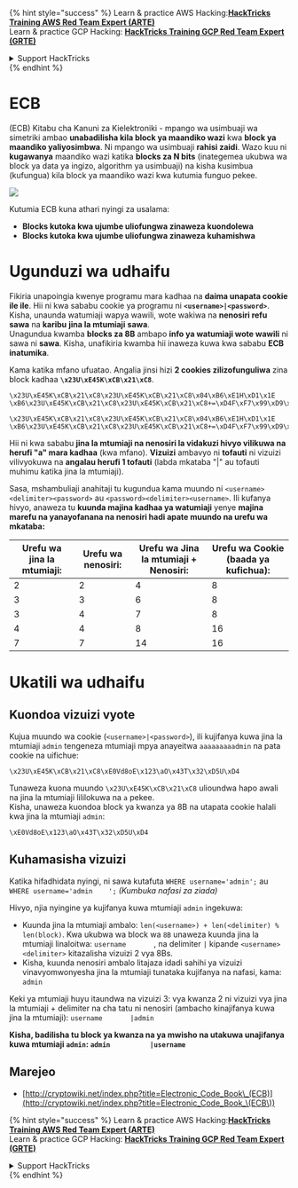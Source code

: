 {% hint style="success" %}
Learn & practice AWS Hacking:<img src="/.gitbook/assets/arte.png" alt="" data-size="line">[**HackTricks Training AWS Red Team Expert (ARTE)**](https://training.hacktricks.xyz/courses/arte)<img src="/.gitbook/assets/arte.png" alt="" data-size="line">\
Learn & practice GCP Hacking: <img src="/.gitbook/assets/grte.png" alt="" data-size="line">[**HackTricks Training GCP Red Team Expert (GRTE)**<img src="/.gitbook/assets/grte.png" alt="" data-size="line">](https://training.hacktricks.xyz/courses/grte)

<details>

<summary>Support HackTricks</summary>

* Check the [**subscription plans**](https://github.com/sponsors/carlospolop)!
* **Join the** 💬 [**Discord group**](https://discord.gg/hRep4RUj7f) or the [**telegram group**](https://t.me/peass) or **follow** us on **Twitter** 🐦 [**@hacktricks\_live**](https://twitter.com/hacktricks\_live)**.**
* **Share hacking tricks by submitting PRs to the** [**HackTricks**](https://github.com/carlospolop/hacktricks) and [**HackTricks Cloud**](https://github.com/carlospolop/hacktricks-cloud) github repos.

</details>
{% endhint %}


# ECB

(ECB) Kitabu cha Kanuni za Kielektroniki - mpango wa usimbuaji wa simetriki ambao **unabadilisha kila block ya maandiko wazi** kwa **block ya maandiko yaliyosimbwa**. Ni mpango wa usimbuaji **rahisi zaidi**. Wazo kuu ni **kugawanya** maandiko wazi katika **blocks za N bits** (inategemea ukubwa wa block ya data ya ingizo, algorithm ya usimbuaji) na kisha kusimbua (kufungua) kila block ya maandiko wazi kwa kutumia funguo pekee.

![](https://upload.wikimedia.org/wikipedia/commons/thumb/e/e6/ECB_decryption.svg/601px-ECB_decryption.svg.png)

Kutumia ECB kuna athari nyingi za usalama:

* **Blocks kutoka kwa ujumbe uliofungwa zinaweza kuondolewa**
* **Blocks kutoka kwa ujumbe uliofungwa zinaweza kuhamishwa**

# Ugunduzi wa udhaifu

Fikiria unapoingia kwenye programu mara kadhaa na **daima unapata cookie ile ile**. Hii ni kwa sababu cookie ya programu ni **`<username>|<password>`**.\
Kisha, unaunda watumiaji wapya wawili, wote wakiwa na **nenosiri refu sawa** na **karibu** **jina la mtumiaji** **sawa**.\
Unagundua kwamba **blocks za 8B** ambapo **info ya watumiaji wote wawili** ni sawa ni **sawa**. Kisha, unafikiria kwamba hii inaweza kuwa kwa sababu **ECB inatumika**.

Kama katika mfano ufuatao. Angalia jinsi hizi **2 cookies zilizofunguliwa** zina block kadhaa **`\x23U\xE45K\xCB\x21\xC8`**.
```
\x23U\xE45K\xCB\x21\xC8\x23U\xE45K\xCB\x21\xC8\x04\xB6\xE1H\xD1\x1E \xB6\x23U\xE45K\xCB\x21\xC8\x23U\xE45K\xCB\x21\xC8+=\xD4F\xF7\x99\xD9\xA9

\x23U\xE45K\xCB\x21\xC8\x23U\xE45K\xCB\x21\xC8\x04\xB6\xE1H\xD1\x1E \xB6\x23U\xE45K\xCB\x21\xC8\x23U\xE45K\xCB\x21\xC8+=\xD4F\xF7\x99\xD9\xA9
```
Hii ni kwa sababu **jina la mtumiaji na nenosiri la vidakuzi hivyo vilikuwa na herufi "a" mara kadhaa** (kwa mfano). **Vizuizi** ambavyo ni **tofauti** ni vizuizi vilivyokuwa na **angalau herufi 1 tofauti** (labda mkataba "|" au tofauti muhimu katika jina la mtumiaji).

Sasa, mshambuliaji anahitaji tu kugundua kama muundo ni `<username><delimiter><password>` au `<password><delimiter><username>`. Ili kufanya hivyo, anaweza tu **kuunda majina kadhaa ya watumiaji** yenye **majina marefu na yanayofanana na nenosiri hadi apate muundo na urefu wa mkataba:**

| Urefu wa jina la mtumiaji: | Urefu wa nenosiri: | Urefu wa Jina la mtumiaji + Nenosiri: | Urefu wa Cookie (baada ya kufichua): |
| --------------------------- | ------------------ | ------------------------------------ | ----------------------------------- |
| 2                           | 2                  | 4                                    | 8                                   |
| 3                           | 3                  | 6                                    | 8                                   |
| 3                           | 4                  | 7                                    | 8                                   |
| 4                           | 4                  | 8                                    | 16                                  |
| 7                           | 7                  | 14                                   | 16                                  |

# Ukatili wa udhaifu

## Kuondoa vizuizi vyote

Kujua muundo wa cookie (`<username>|<password>`), ili kujifanya kuwa jina la mtumiaji `admin` tengeneza mtumiaji mpya anayeitwa `aaaaaaaaadmin` na pata cookie na uifichue:
```
\x23U\xE45K\xCB\x21\xC8\xE0Vd8oE\x123\aO\x43T\x32\xD5U\xD4
```
Tunaweza kuona muundo `\x23U\xE45K\xCB\x21\xC8` ulioundwa hapo awali na jina la mtumiaji lililokuwa na `a` pekee.\
Kisha, unaweza kuondoa block ya kwanza ya 8B na utapata cookie halali kwa jina la mtumiaji `admin`:
```
\xE0Vd8oE\x123\aO\x43T\x32\xD5U\xD4
```
## Kuhamasisha vizuizi

Katika hifadhidata nyingi, ni sawa kutafuta `WHERE username='admin';` au `WHERE username='admin    ';` _(Kumbuka nafasi za ziada)_

Hivyo, njia nyingine ya kujifanya kuwa mtumiaji `admin` ingekuwa:

* Kuunda jina la mtumiaji ambalo: `len(<username>) + len(<delimiter) % len(block)`. Kwa ukubwa wa block wa `8B` unaweza kuunda jina la mtumiaji linaloitwa: `username       `, na delimiter `|` kipande `<username><delimiter>` kitazalisha vizuizi 2 vya 8Bs.
* Kisha, kuunda nenosiri ambalo litajaza idadi sahihi ya vizuizi vinavyomwonyesha jina la mtumiaji tunataka kujifanya na nafasi, kama: `admin   `

Keki ya mtumiaji huyu itaundwa na vizuizi 3: vya kwanza 2 ni vizuizi vya jina la mtumiaji + delimiter na cha tatu ni nenosiri (ambacho kinajifanya kuwa jina la mtumiaji): `username       |admin   `

**Kisha, badilisha tu block ya kwanza na ya mwisho na utakuwa unajifanya kuwa mtumiaji `admin`: `admin          |username`**

## Marejeo

* [http://cryptowiki.net/index.php?title=Electronic_Code_Book\_(ECB)](http://cryptowiki.net/index.php?title=Electronic_Code_Book_\(ECB\))


{% hint style="success" %}
Learn & practice AWS Hacking:<img src="/.gitbook/assets/arte.png" alt="" data-size="line">[**HackTricks Training AWS Red Team Expert (ARTE)**](https://training.hacktricks.xyz/courses/arte)<img src="/.gitbook/assets/arte.png" alt="" data-size="line">\
Learn & practice GCP Hacking: <img src="/.gitbook/assets/grte.png" alt="" data-size="line">[**HackTricks Training GCP Red Team Expert (GRTE)**<img src="/.gitbook/assets/grte.png" alt="" data-size="line">](https://training.hacktricks.xyz/courses/grte)

<details>

<summary>Support HackTricks</summary>

* Check the [**subscription plans**](https://github.com/sponsors/carlospolop)!
* **Join the** 💬 [**Discord group**](https://discord.gg/hRep4RUj7f) or the [**telegram group**](https://t.me/peass) or **follow** us on **Twitter** 🐦 [**@hacktricks\_live**](https://twitter.com/hacktricks\_live)**.**
* **Share hacking tricks by submitting PRs to the** [**HackTricks**](https://github.com/carlospolop/hacktricks) and [**HackTricks Cloud**](https://github.com/carlospolop/hacktricks-cloud) github repos.

</details>
{% endhint %}
